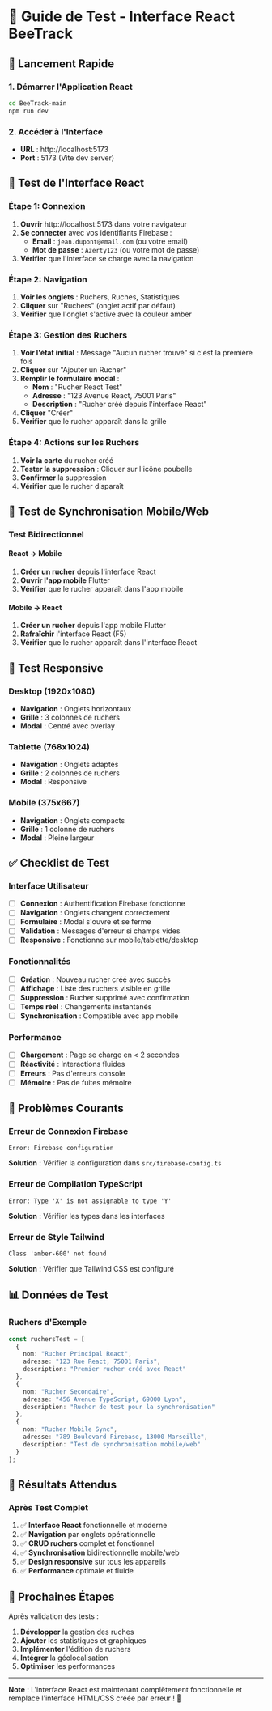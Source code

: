 # 🧪 Guide de Test - Interface React BeeTrack

## 🚀 Lancement Rapide

### 1. Démarrer l'Application React
```bash
cd BeeTrack-main
npm run dev
```

### 2. Accéder à l'Interface
- **URL** : http://localhost:5173
- **Port** : 5173 (Vite dev server)

## 🎯 Test de l'Interface React

### Étape 1: Connexion
1. **Ouvrir** http://localhost:5173 dans votre navigateur
2. **Se connecter** avec vos identifiants Firebase :
   - **Email** : `jean.dupont@email.com` (ou votre email)
   - **Mot de passe** : `Azerty123` (ou votre mot de passe)
3. **Vérifier** que l'interface se charge avec la navigation

### Étape 2: Navigation
1. **Voir les onglets** : Ruchers, Ruches, Statistiques
2. **Cliquer** sur "Ruchers" (onglet actif par défaut)
3. **Vérifier** que l'onglet s'active avec la couleur amber

### Étape 3: Gestion des Ruchers
1. **Voir l'état initial** : Message "Aucun rucher trouvé" si c'est la première fois
2. **Cliquer** sur "Ajouter un Rucher"
3. **Remplir le formulaire modal** :
   - **Nom** : "Rucher React Test"
   - **Adresse** : "123 Avenue React, 75001 Paris"
   - **Description** : "Rucher créé depuis l'interface React"
4. **Cliquer** "Créer"
5. **Vérifier** que le rucher apparaît dans la grille

### Étape 4: Actions sur les Ruchers
1. **Voir la carte** du rucher créé
2. **Tester la suppression** : Cliquer sur l'icône poubelle
3. **Confirmer** la suppression
4. **Vérifier** que le rucher disparaît

## 🔄 Test de Synchronisation Mobile/Web

### Test Bidirectionnel

#### React → Mobile
1. **Créer un rucher** depuis l'interface React
2. **Ouvrir l'app mobile** Flutter
3. **Vérifier** que le rucher apparaît dans l'app mobile

#### Mobile → React
1. **Créer un rucher** depuis l'app mobile Flutter
2. **Rafraîchir** l'interface React (F5)
3. **Vérifier** que le rucher apparaît dans l'interface React

## 📱 Test Responsive

### Desktop (1920x1080)
- **Navigation** : Onglets horizontaux
- **Grille** : 3 colonnes de ruchers
- **Modal** : Centré avec overlay

### Tablette (768x1024)
- **Navigation** : Onglets adaptés
- **Grille** : 2 colonnes de ruchers
- **Modal** : Responsive

### Mobile (375x667)
- **Navigation** : Onglets compacts
- **Grille** : 1 colonne de ruchers
- **Modal** : Pleine largeur

## ✅ Checklist de Test

### Interface Utilisateur
- [ ] **Connexion** : Authentification Firebase fonctionne
- [ ] **Navigation** : Onglets changent correctement
- [ ] **Formulaire** : Modal s'ouvre et se ferme
- [ ] **Validation** : Messages d'erreur si champs vides
- [ ] **Responsive** : Fonctionne sur mobile/tablette/desktop

### Fonctionnalités
- [ ] **Création** : Nouveau rucher créé avec succès
- [ ] **Affichage** : Liste des ruchers visible en grille
- [ ] **Suppression** : Rucher supprimé avec confirmation
- [ ] **Temps réel** : Changements instantanés
- [ ] **Synchronisation** : Compatible avec app mobile

### Performance
- [ ] **Chargement** : Page se charge en < 2 secondes
- [ ] **Réactivité** : Interactions fluides
- [ ] **Erreurs** : Pas d'erreurs console
- [ ] **Mémoire** : Pas de fuites mémoire

## 🐛 Problèmes Courants

### Erreur de Connexion Firebase
```
Error: Firebase configuration
```
**Solution** : Vérifier la configuration dans `src/firebase-config.ts`

### Erreur de Compilation TypeScript
```
Error: Type 'X' is not assignable to type 'Y'
```
**Solution** : Vérifier les types dans les interfaces

### Erreur de Style Tailwind
```
Class 'amber-600' not found
```
**Solution** : Vérifier que Tailwind CSS est configuré

## 📊 Données de Test

### Ruchers d'Exemple
```typescript
const ruchersTest = [
  {
    nom: "Rucher Principal React",
    adresse: "123 Rue React, 75001 Paris",
    description: "Premier rucher créé avec React"
  },
  {
    nom: "Rucher Secondaire",
    adresse: "456 Avenue TypeScript, 69000 Lyon",
    description: "Rucher de test pour la synchronisation"
  },
  {
    nom: "Rucher Mobile Sync",
    adresse: "789 Boulevard Firebase, 13000 Marseille",
    description: "Test de synchronisation mobile/web"
  }
];
```

## 🎯 Résultats Attendus

### Après Test Complet
1. ✅ **Interface React** fonctionnelle et moderne
2. ✅ **Navigation** par onglets opérationnelle
3. ✅ **CRUD ruchers** complet et fonctionnel
4. ✅ **Synchronisation** bidirectionnelle mobile/web
5. ✅ **Design responsive** sur tous les appareils
6. ✅ **Performance** optimale et fluide

## 🚀 Prochaines Étapes

Après validation des tests :
1. **Développer** la gestion des ruches
2. **Ajouter** les statistiques et graphiques
3. **Implémenter** l'édition de ruchers
4. **Intégrer** la géolocalisation
5. **Optimiser** les performances

---

**Note** : L'interface React est maintenant complètement fonctionnelle et remplace l'interface HTML/CSS créée par erreur ! 🎉 